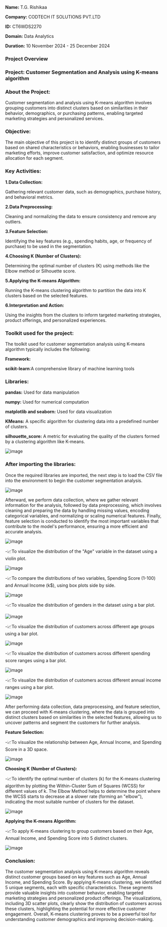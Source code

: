 **Name:** T.G. Rishikaa

**Company:** CODTECH IT SOLUTIONS PVT.LTD

**ID:** CT6WDS2270

**Domain:** Data Analytics

**Duration:** 10 November 2024 - 25 December 2024


### Project Overview

### Project: Customer Segmentation and Analysis using K-means algorithm

### About the Project:

Customer segmentation and analysis using K-means algorithm involves grouping customers into distinct clusters based on similarities in their behavior, demographics, or purchasing patterns, enabling targeted marketing strategies and personalized services.

### Objective: 

The main objective of this project is to identify distinct groups of customers based on shared characteristics or behaviors, enabling businesses to tailor marketing efforts, improve customer satisfaction, and optimize resource allocation for each segment.

### Key Activities:

**1.Data Collection:**

Gathering relevant customer data, such as demographics, purchase history, and behavioral metrics.

**2.Data Preprocessing:**

Cleaning and normalizing the data to ensure consistency and remove any outliers.

**3.Feature Selection:**

Identifying the key features (e.g., spending habits, age, or frequency of purchase) to be used in the segmentation.

**4.Choosing K (Number of Clusters):**

Determining the optimal number of clusters (K) using methods like the Elbow method or Silhouette score.

**5.Applying the K-means Algorithm:**

Running the K-means clustering algorithm to partition the data into K clusters based on the selected features.

**6.Interpretation and Action:**

Using the insights from the clusters to inform targeted marketing strategies, product offerings, and personalized experiences.

### Toolkit used for the project: 

The toolkit used for customer segmentation analysis using K-means algorithm typically includes the following:

**Framework:**

**scikit-learn**:A comprehensive library of machine learning tools

### Libraries:

**pandas:**  Used for data manipulation

**numpy:** Used for numerical computation

**matplotlib and seaborn:** Used for data visualization

**KMeans:** A specific algorithm for clustering data into a predefined number of clusters.

**silhouette_score:** A metric for evaluating the quality of the clusters formed by a clustering algorithm like K-means.

![image](https://github.com/user-attachments/assets/0bbc1430-51e6-4788-807b-01f8e799e25f)

### After importing the libraries:

Once the required libraries are imported, the next step is to load the CSV file into the environment to begin the customer segmentation analysis.

![image](https://github.com/user-attachments/assets/48363231-0a8a-45b0-82ec-ea0824e88ec3)


Afterward, we perform data collection, where we gather relevant information for the analysis, followed by data preprocessing, which involves cleaning and preparing the data by handling missing values, encoding categorical variables, and normalizing or scaling numerical features. Finally, feature selection is conducted to identify the most important variables that contribute to the model's performance, ensuring a more efficient and accurate analysis.

![image](https://github.com/user-attachments/assets/e0ff6c96-6ef6-4a5e-a4a0-e326a657ddd1)

-📈To visualize the distribution of the "Age" variable in the dataset using a violin plot.

![image](https://github.com/user-attachments/assets/d0d3201a-47c0-4fb2-88bd-6aaf504defbd)

-📈To compare the distributions of two variables, Spending Score (1-100) and Annual Income (k$), using box plots side by side.

![image](https://github.com/user-attachments/assets/92d2ea09-4e94-4493-8515-1396133c721a)

-📈To visualize the distribution of genders in the dataset using a bar plot.

![image](https://github.com/user-attachments/assets/247ca0e4-d611-4752-a9fa-5ab1735c6125)

-📈To visualize the distribution of customers across different age groups using a bar plot.

![image](https://github.com/user-attachments/assets/18b0ad49-f1e0-4481-b1cb-19dd4f725021)

-📈To visualize the distribution of customers across different spending score ranges using a bar plot. 

![image](https://github.com/user-attachments/assets/1e06b843-95af-4da8-91fb-dc42a118231e)

-📈To visualize the distribution of customers across different annual income ranges using a bar plot.

![image](https://github.com/user-attachments/assets/ca83335c-a306-4219-a9ad-7bc5f36facf9)

After performing data collection, data preprocessing, and feature selection, we can proceed with K-means clustering, where the data is grouped into distinct clusters based on similarities in the selected features, allowing us to uncover patterns and segment the customers for further analysis.

**Feature Selection:**

-📈To visualize the relationship between Age, Annual Income, and Spending Score in a 3D space.

![image](https://github.com/user-attachments/assets/cd3c91f1-8df6-4b4c-bf95-db8a7ac71e87)

**Choosing K (Number of Clusters):**

-📈To identify the optimal number of clusters (k) for the K-means clustering algorithm by plotting the Within-Cluster Sum of Squares (WCSS) for different values of k. The Elbow Method helps to determine the point where the WCSS starts to decrease at a slower rate (forming an "elbow"), indicating the most suitable number of clusters for the dataset.

![image](https://github.com/user-attachments/assets/665de296-9133-4eca-a2e4-79170e2cbfa6)

**Applying the K-means Algorithm:**

-📈To apply K-means clustering to group customers based on their Age, Annual Income, and Spending Score into 5 distinct clusters. 

![image](https://github.com/user-attachments/assets/7d3c92e5-c32e-4ab3-a53e-1694818f0f6e)

### Conclusion:

The customer segmentation analysis using K-means algorithm reveals distinct customer groups based on key features such as Age, Annual Income, and Spending Score. By applying K-means clustering, we identified 5 unique segments, each with specific characteristics. These segments provide valuable insights into customer behavior, enabling targeted marketing strategies and personalized product offerings. The visualizations, including 3D scatter plots, clearly show the distribution of customers across these clusters, highlighting the potential for more effective customer engagement. Overall, K-means clustering proves to be a powerful tool for understanding customer demographics and improving decision-making.

